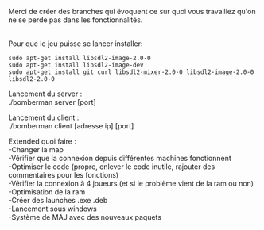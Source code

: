 Merci de créer des branches qui évoquent ce sur quoi vous travaillez qu'on ne se perde pas dans les fonctionnalités.<br><br>

Pour que le jeu puisse se lancer installer:<br>

```sudo apt-get install libsdl2-image-2.0-0```<br>
```sudo apt-get install libsdl2-image-dev```<br>
```sudo apt-get install git curl libsdl2-mixer-2.0-0 libsdl2-image-2.0-0 libsdl2-2.0-0```<br>

Lancement du server :<br>
./bomberman server [port]<br>

Lancement du client :<br>
./bomberman client [adresse ip] [port]<br>

Extended quoi faire :<br>
-Changer la map<br>
-Vérifier que la connexion depuis différentes machines fonctionnent<br>
-Optimiser le code (propre, enlever le code inutile, rajouter des commentaires pour les fonctions)<br>
-Vérifier la connexion à 4 joueurs (et si le problème vient de la ram ou non)<br>
-Optimisation de la ram<br>
-Créer des launches .exe .deb<br>
-Lancement sous windows<br>
-Système de MAJ avec des nouveaux paquets<br>
